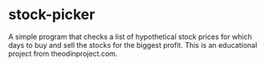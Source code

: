 # stock-picker
A simple program that checks a list of hypothetical stock prices for which days to buy and sell the stocks for the biggest profit. This is an educational project from theodinproject.com.
